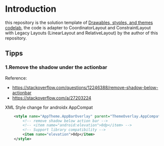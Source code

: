 # Introduction

this repository is the solution template of [Drawables, styples, and themes codelab](https://codelabs.developers.google.com/codelabs/android-training-drawables-styles-and-themes/#0), the code is adapter to CoordinatorLayout and ConstraintLayout with Legacy Layouts (LinearLayout and RelativeLayout) by the author of this repository.

## Tipps

### 1.Remove the shadow under the actionbar

Reference:

* https://stackoverflow.com/questions/12246388/remove-shadow-below-actionbar
* https://stackoverflow.com/a/27203224

XML Style change for androidx AppCompat
```xml
    <style name="AppTheme.AppBarOverlay" parent="ThemeOverlay.AppCompat.Dark.ActionBar">
        <!-- remove shadow below action bar -->
        <!-- <item name="android:elevation">0dp</item> -->
        <!-- Support library compatibility -->
        <item name="elevation">0dp</item>
    </style>
```


